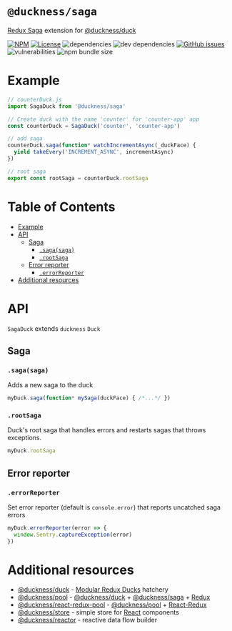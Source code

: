 # `@duckness/saga` <!-- omit in toc -->

[Redux Saga](https://redux-saga.js.org/) extension for [@duckness/duck](https://github.com/hitosu/duckness/tree/master/packages/duck)

[![NPM](https://img.shields.io/npm/v/@duckness/saga)](https://www.npmjs.com/package/@duckness/saga)
[![License](https://img.shields.io/github/license/hitosu/duckness)](https://github.com/hitosu/duckness/blob/master/LICENSE)
![dependencies](https://img.shields.io/david/hitosu/duckness?path=packages/saga)
![dev dependencies](https://img.shields.io/david/dev/hitosu/duckness?path=packages/saga)
[![GitHub issues](https://img.shields.io/github/issues/hitosu/duckness)](https://github.com/hitosu/duckness/issues)
![vulnerabilities](https://img.shields.io/snyk/vulnerabilities/npm/@duckness/saga)
![npm bundle size](https://img.shields.io/bundlephobia/minzip/@duckness/saga)

# Example

```js
// counterDuck.js
import SagaDuck from '@duckness/saga'

// Create duck with the name 'counter' for 'counter-app' app
const counterDuck = SagaDuck('counter', 'counter-app')

// add saga
counterDuck.saga(function* watchIncrementAsync(_duckFace) {
  yield takeEvery('INCREMENT_ASYNC', incrementAsync)
})

// root saga
export const rootSaga = counterDuck.rootSaga
```

# Table of Contents <!-- omit in toc -->

- [Example](#example)
- [API](#api)
  - [Saga](#saga)
    - [`.saga(saga)`](#sagasaga)
    - [`.rootSaga`](#rootsaga)
  - [Error reporter](#error-reporter)
    - [`.errorReporter`](#errorreporter)
- [Additional resources](#additional-resources)

# API

`SagaDuck` extends `duckness` `Duck`

## Saga

### `.saga(saga)`

Adds a new saga to the duck
```js
myDuck.saga(function* mySaga(duckFace) { /*...*/ })
```

### `.rootSaga`

Duck's root saga that handles errors and restarts sagas that throws exceptions.
```js
myDuck.rootSaga
```

## Error reporter

### `.errorReporter`

Set error reporter (default is `console.error`) that reports uncatched saga errors
```js
myDuck.errorReporter(error => {
  window.Sentry.captureException(error)
})
```

# Additional resources

* [@duckness/duck](https://github.com/hitosu/duckness/tree/master/packages/duck) - [Modular Redux Ducks](https://github.com/erikras/ducks-modular-redux) hatchery
* [@duckness/pool](https://github.com/hitosu/duckness/tree/master/packages/pool) - [@duckness/duck](https://github.com/hitosu/duckness/tree/master/packages/duck) + [@duckness/saga](https://github.com/hitosu/duckness/tree/master/packages/saga) + [Redux](https://redux.js.org/)
* [@duckness/react-redux-pool](https://github.com/hitosu/duckness/tree/master/packages/react-redux-pool) - [@duckness/pool](https://github.com/hitosu/duckness/tree/master/packages/pool) + [React-Redux](https://react-redux.js.org/)
* [@duckness/store](https://github.com/hitosu/duckness/tree/master/packages/store) - simple store for [React](https://reactjs.org/) components
* [@duckness/reactor](https://github.com/hitosu/duckness/tree/master/packages/reactor) - reactive data flow builder